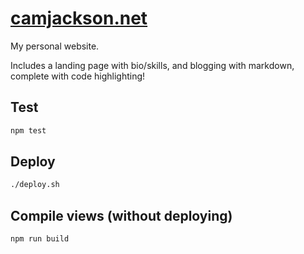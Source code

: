 # [camjackson.net](http://camjackson.net)

My personal website.

Includes a landing page with bio/skills, and blogging with markdown, complete with code highlighting!

## Test

```sh
npm test
```

## Deploy

```sh
./deploy.sh
```

## Compile views (without deploying)

```sh
npm run build
```
